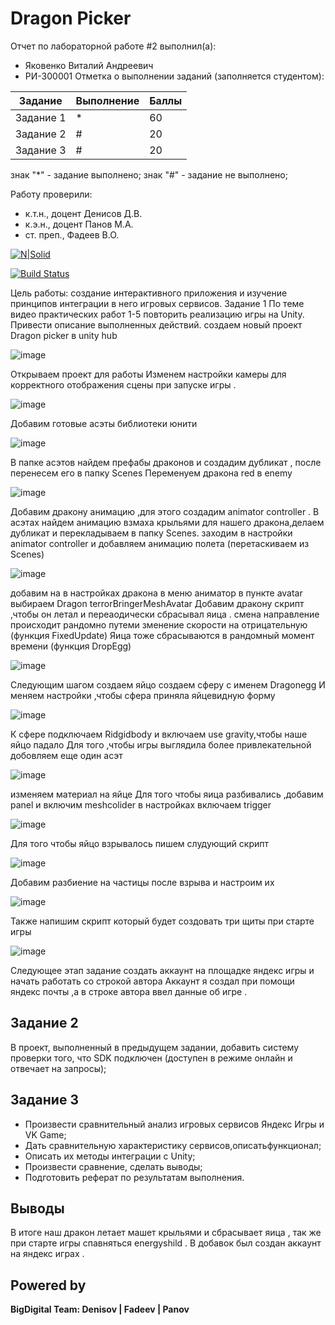 # Dragon Picker
Отчет по лабораторной работе #2 выполнил(а):
- Яковенко Виталий Андреевич
- РИ-300001
Отметка о выполнении заданий (заполняется студентом):

| Задание | Выполнение | Баллы |
| ------ | ------ | ------ |
| Задание 1 | * | 60 |
| Задание 2 | # | 20 |
| Задание 3 | # | 20 |

знак "*" - задание выполнено; знак "#" - задание не выполнено;

Работу проверили:
- к.т.н., доцент Денисов Д.В.
- к.э.н., доцент Панов М.А.
- ст. преп., Фадеев В.О.

[![N|Solid](https://cldup.com/dTxpPi9lDf.thumb.png)](https://nodesource.com/products/nsolid)

[![Build Status](https://travis-ci.org/joemccann/dillinger.svg?branch=master)](https://travis-ci.org/joemccann/dillinger)

Цель работы: создание интерактивного приложения и изучение принципов
интеграции в него игровых сервисов.
Задание 1
По теме видео практических работ 1-5 повторить реализацию игры на Unity.
Привести описание выполненных действий.
создаем новый проект Dragon picker в unity hub 

![image](https://github.com/kiitiik/DA-in-GameDev-lab1/blob/main/img/Снимок%20экрана%202022-10-11%20163502.png)

Открываем проект для работы 
Изменем настройки камеры для корректного отображения сцены при запуске игры .

![image](https://github.com/kiitiik/DA-in-GameDev-lab1/blob/main/img/2.png)

Добавим готовые асэты библиотеки юнити 

![image](https://github.com/kiitiik/DA-in-GameDev-lab1/blob/main/img/3.png)

В папке асэтов найдем префабы драконов и создадим дубликат , после перенесем его в папку Scenes
Переменуем дракона red в enemy 

![image](https://github.com/kiitiik/DA-in-GameDev-lab1/blob/main/img/4.png)

Добавим дракону анимацию ,для этого создадим animator controller .
В асэтах найдем анимацию взмаха крыльями для нашего дракона,делаем дубликат и перекладываем в папку Scenes.
заходим в настройки animator controller и добавляем анимацию полета (перетаскиваем из Scenes)

![image](https://github.com/kiitiik/DA-in-GameDev-lab1/blob/main/img/5.png)

добавим на
в настройках дракона в меню аниматор в пункте avatar выбираем Dragon terrorBringerMeshAvatar
Добавим дракону скрипт ,чтобы он летал и переаодически сбрасывал яица .
смена направление происходит рандомно путеми зменение скорости на отрицательную (функция FixedUpdate)
Яица тоже сбрасываются в рандомный момент времени (функция DropEgg)

![image](https://github.com/kiitiik/DA-in-GameDev-lab1/blob/main/img/7.png)

Следующим шагом создаем яйцо 
создаем сферу с именем Dragonegg И меняем настройки ,чтобы сфера приняла яйцевидную форму 

![image](https://github.com/kiitiik/DA-in-GameDev-lab1/blob/main/img/6.png)

К сфере подключаем Ridgidbody и включаем use gravity,чтобы наше яйцо падало 
Для того ,чтобы игры выглядила более привлекательной добовляем еще один асэт 

![image](https://github.com/kiitiik/DA-in-GameDev-lab1/blob/main/img/8.png)

изменяем материал на яйце
Для того чтобы яица разбивались ,добавим panel и включим meshcolider в настройках включаем trigger

![image](https://github.com/kiitiik/DA-in-GameDev-lab1/blob/main/img/9.png)

Для того чтобы яйцо взрывалось пишем слудующий скрипт 

![image](https://github.com/kiitiik/DA-in-GameDev-lab1/blob/main/img/10.png)

Добавим разбиение на частицы после взрыва и настроим их 

![image](https://github.com/kiitiik/DA-in-GameDev-lab1/blob/main/img/11.png)

Также напишим скрипт который будет создовать три щиты при старте игры 

![image](https://github.com/kiitiik/DA-in-GameDev-lab1/blob/main/img/12.png)


Следующее этап задание создать аккаунт на площадке яндекс игры и начать работать со строкой автора 
Аккаунт я создал при помощи яндекс почты ,а в строке автора ввел данные об игре .
## Задание 2
В проект, выполненный в предыдущем задании, добавить систему проверки
того, что SDK подключен (доступен в режиме онлайн и отвечает на запросы);
## Задание 3
- Произвести сравнительный анализ игровых сервисов Яндекс Игры и VK Game;
- Дать сравнительную характеристику сервисов,описатьфункционал;
- Описать их методы интеграции с Unity;
- Произвести сравнение, сделать выводы;
- Подготовить реферат по результатам выполнения.



## Выводы
В итоге наш дракон летает машет крыльями и сбрасывает яица , так же при старте игры спавняться energyshild .
В добавок был создан аккаунт на яндекс играх .

## Powered by

**BigDigital Team: Denisov | Fadeev | Panov**
